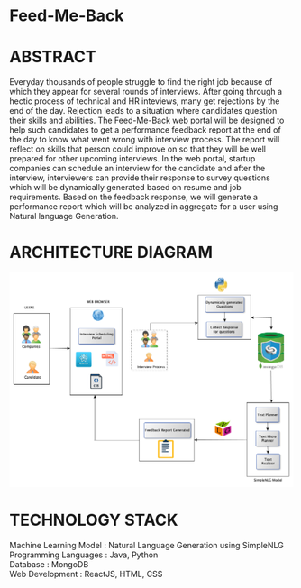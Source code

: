 # Feed-Me-Back

# ABSTRACT 
Everyday thousands of people struggle to find the right job because of which they appear for several rounds of interviews. After going through a hectic process of technical and HR inteviews, many get rejections by the end of the day. Rejection leads to a situation where candidates question their skills and abilities. The Feed-Me-Back web portal will be designed to help such candidates to get a performance feedback report at the end of the day to know what went wrong with interview process. The report will reflect on skills that person could improve on so that they will be well prepared for other upcoming interviews. In the web portal, startup companies can schedule an interview for the candidate and after the interview, interviewers can provide their response to survey questions which will be dynamically generated based on resume and job requirements. Based on the feedback response, we will generate a performance report which will be analyzed in aggregate for a user using Natural language Generation.

# ARCHITECTURE DIAGRAM
<img src= "Arch_Diagram272.bmp">

# TECHNOLOGY STACK
Machine Learning Model : Natural Language Generation using SimpleNLG <br />
Programming Languages : Java, Python <br />
Database : MongoDB <br />
Web Development : ReactJS, HTML, CSS
